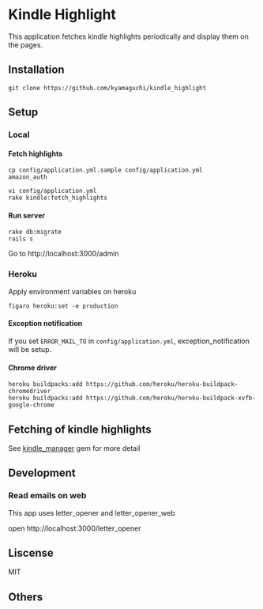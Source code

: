 # Kindle Highlight

This application fetches kindle highlights periodically and display them on the pages.

## Installation

    git clone https://github.com/kyamaguchi/kindle_highlight

## Setup

### Local

#### Fetch highlights

    cp config/application.yml.sample config/application.yml
    amazon_auth
    
    vi config/application.yml
    rake kindle:fetch_highlights

#### Run server

    rake db:migrate
    rails s

Go to http://localhost:3000/admin

### Heroku

Apply environment variables on heroku

    figaro heroku:set -e production

#### Exception notification

If you set `ERROR_MAIL_TO` in `config/application.yml`, exception_notification will be setup.

#### Chrome driver

```
heroku buildpacks:add https://github.com/heroku/heroku-buildpack-chromedriver
heroku buildpacks:add https://github.com/heroku/heroku-buildpack-xvfb-google-chrome
```

## Fetching of kindle highlights

See [kindle_manager](https://github.com/kyamaguchi/kindle_manager) gem for more detail

## Development

### Read emails on web

This app uses letter_opener and letter_opener_web

open http://localhost:3000/letter_opener

## Liscense

MIT

## Others


